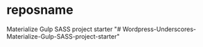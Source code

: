 # reposname
Materialize Gulp SASS project starter
"# Wordpress-Underscores-Materialize-Gulp-SASS-project-starter" 
